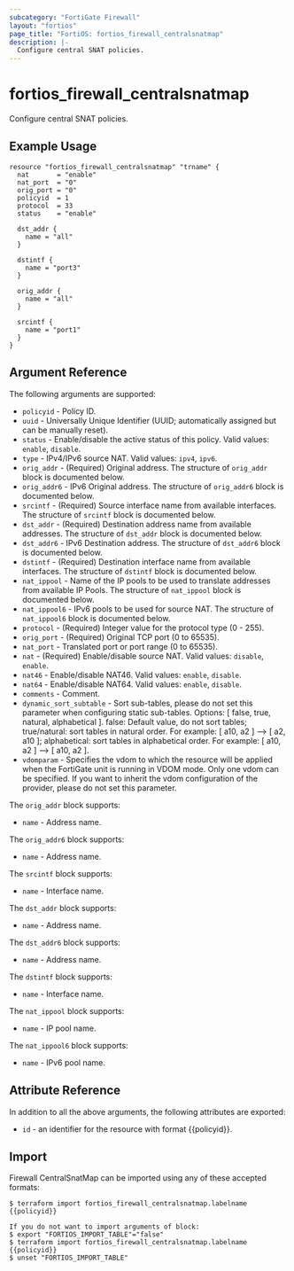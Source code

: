 ```yaml
---
subcategory: "FortiGate Firewall"
layout: "fortios"
page_title: "FortiOS: fortios_firewall_centralsnatmap"
description: |-
  Configure central SNAT policies.
---
```


# fortios_firewall_centralsnatmap
Configure central SNAT policies.

## Example Usage

```hcl
resource "fortios_firewall_centralsnatmap" "trname" {
  nat       = "enable"
  nat_port  = "0"
  orig_port = "0"
  policyid  = 1
  protocol  = 33
  status    = "enable"

  dst_addr {
    name = "all"
  }

  dstintf {
    name = "port3"
  }

  orig_addr {
    name = "all"
  }

  srcintf {
    name = "port1"
  }
}
```

## Argument Reference

The following arguments are supported:

* `policyid` - Policy ID.
* `uuid` - Universally Unique Identifier (UUID; automatically assigned but can be manually reset).
* `status` - Enable/disable the active status of this policy. Valid values: `enable`, `disable`.
* `type` - IPv4/IPv6 source NAT. Valid values: `ipv4`, `ipv6`.
* `orig_addr` - (Required) Original address. The structure of `orig_addr` block is documented below.
* `orig_addr6` - IPv6 Original address. The structure of `orig_addr6` block is documented below.
* `srcintf` - (Required) Source interface name from available interfaces. The structure of `srcintf` block is documented below.
* `dst_addr` - (Required) Destination address name from available addresses. The structure of `dst_addr` block is documented below.
* `dst_addr6` - IPv6 Destination address. The structure of `dst_addr6` block is documented below.
* `dstintf` - (Required) Destination interface name from available interfaces. The structure of `dstintf` block is documented below.
* `nat_ippool` - Name of the IP pools to be used to translate addresses from available IP Pools. The structure of `nat_ippool` block is documented below.
* `nat_ippool6` - IPv6 pools to be used for source NAT. The structure of `nat_ippool6` block is documented below.
* `protocol` - (Required) Integer value for the protocol type (0 - 255).
* `orig_port` - (Required) Original TCP port (0 to 65535).
* `nat_port` - Translated port or port range (0 to 65535).
* `nat` - (Required) Enable/disable source NAT. Valid values: `disable`, `enable`.
* `nat46` - Enable/disable NAT46. Valid values: `enable`, `disable`.
* `nat64` - Enable/disable NAT64. Valid values: `enable`, `disable`.
* `comments` - Comment.
* `dynamic_sort_subtable` - Sort sub-tables, please do not set this parameter when configuring static sub-tables. Options: [ false, true, natural, alphabetical ]. false: Default value, do not sort tables; true/natural: sort tables in natural order. For example: [ a10, a2 ] --> [ a2, a10 ]; alphabetical: sort tables in alphabetical order. For example: [ a10, a2 ] --> [ a10, a2 ].
* `vdomparam` - Specifies the vdom to which the resource will be applied when the FortiGate unit is running in VDOM mode. Only one vdom can be specified. If you want to inherit the vdom configuration of the provider, please do not set this parameter.

The `orig_addr` block supports:

* `name` - Address name.

The `orig_addr6` block supports:

* `name` - Address name.

The `srcintf` block supports:

* `name` - Interface name.

The `dst_addr` block supports:

* `name` - Address name.

The `dst_addr6` block supports:

* `name` - Address name.

The `dstintf` block supports:

* `name` - Interface name.

The `nat_ippool` block supports:

* `name` - IP pool name.

The `nat_ippool6` block supports:

* `name` - IPv6 pool name.


## Attribute Reference

In addition to all the above arguments, the following attributes are exported:
* `id` - an identifier for the resource with format {{policyid}}.

## Import

Firewall CentralSnatMap can be imported using any of these accepted formats:
```
$ terraform import fortios_firewall_centralsnatmap.labelname {{policyid}}

If you do not want to import arguments of block:
$ export "FORTIOS_IMPORT_TABLE"="false"
$ terraform import fortios_firewall_centralsnatmap.labelname {{policyid}}
$ unset "FORTIOS_IMPORT_TABLE"
```
